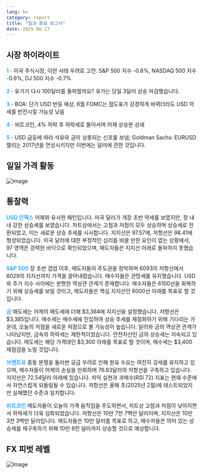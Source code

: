 ```yaml
---
lang: ko
category: report
title: "일과 종료 보고서"
date: 2025-06-17
---
```



<h2>시장 하이라이트</h2>
<strong style="color: #2caef7;">1 - </strong> 미국 주식시장, 이란 사태 우려로 고전. S&P 500 지수 -0.8%, NASDAQ 500 지수 -0.9%, DJ 500 지수 -0.7%

<strong style="color: #2caef7;">2 - </strong> 유가가 다시 100달러를 돌파할까요? 유가는 당일 3달러 상승 마감했습니다.

<strong style="color: #2caef7;">3 - </strong> BOA: 단기 USD 반등 예상, 6월 FOMC는 점도표가 강경하게 바뀌더라도 USD 약세를 반전시킬 가능성 낮음

<strong style="color: #2caef7;">4 - </strong> 비트코인, 4% 하락 후 하락세로 돌아서며 어제 상승분 상쇄

<strong style="color: #2caef7;">5 - </strong> USD 급등에 따라 석유와 금이 상충되는 신호를 보냄; Goldman Sachs: EURUSD 랠리는 2017년을 연상시키지만 이번에는 달러에 관한 것입니다.



<h2>일일 가격 활동</h2>
<img src="https://markleighedu.github.io/img/Jun-2025/17-Jun-2025/price.jpg" alt="Image"/>

<h2>통찰력</h2>
<strong style="color: #2caef7;">USD 인덱스</strong> 어제와 유사한 패턴입니다. 미국 달러가 개장 초반 약세를 보였지만, 장 내내 강한 상승세를 보였습니다. 차트상에서는 고점과 저점이 모두 상승하며 상승세로 전환되었고, 이는 새로운 상승 추세를 시사합니다. 지지선은 97.57에, 저항선은 98.41에 형성되었습니다. 미국 달러에 대한 부정적인 심리를 바꿀 만한 요인이 없는 상황에서, 97 영역은 강력한 바닥으로 확인되었으며, 매도자들은 지지선 아래로 돌파하지 못했습니다.

<strong style="color: #2caef7;">S&P 500</strong> 장 초반 갭업 이후, 매도자들이 주도권을 장악하며 6093의 저항선에서 6029의 지지선까지 가격을 끌어내렸습니다. 매수자들은 관망세를 유지했습니다. USD와 주가 지수 사이에는 분명한 역상관 관계가 존재합니다. 매수자들은 6100선을 회복하기 위해 상승세를 보일 것이고, 매도자들은 핵심 지지선인 6000선 아래를 목표로 할 것입니다.

<strong style="color: #2caef7;">금</strong> 매도세는 어제의 매도세에 더해 $3,364에 지지선을 설정했습니다. 저항선은 $3,385입니다. 매수세는 매수세에 진입하여 상승 추세를 재점화하기 위해 기다리는 가운데, 오늘의 저점을 새로운 저점으로 볼 가능성이 높습니다. 달러와 금의 역상관 관계가 나타났지만, 금속의 하락세는 제한적이었습니다. 안전자산인 금의 상승세는 지속되고 있습니다. 매도세는 해당 가격대인 $3,300 아래를 목표로 할 것이며, 매수세는 $3,400 재점검을 노릴 것입니다.

<strong style="color: #2caef7;">브렌트유</strong> 중동 분쟁을 둘러싼 공급 우려로 인해 원유 수요는 여전히 강세를 유지하고 있으며, 매수자들이 어제의 손실을 만회하며 76.83달러의 저항선을 구축하고 있습니다. 지지선은 72.54달러 아래에 있습니다. 차익 실현과 과매수(RSI 72) 지표는 현재 수준에서 자연스럽게 되돌림될 수 있습니다. 저항선은 올해 초(2025년 2월)에 테스트되었지만 실패했던 수준과 일치합니다.

<strong style="color: #2caef7;">비트코인</strong> 매도자들이 오늘의 가격 움직임을 주도하면서, 차트상 고점과 저점이 낮아지면서 하락세가 더욱 심화되었습니다. 저항선은 10만 7천 7백만 달러이며, 지지선은 10만 3천 3백만 달러입니다. 매도자들은 10만 달러를 목표로 하고, 매수자들은 의미 있는 상승세를 재구축하기 위해 10만 8천 달러까지 상승할 것으로 예상합니다.



<h2>FX 피벗 레벨</h2>
<img src="https://markleighedu.github.io/img/Jun-2025/17-Jun-2025/pivot.jpg" alt="Image"/>